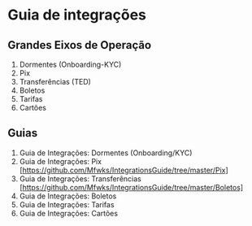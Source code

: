 # Guia de integrações

## Grandes Eixos de Operação

1. Dormentes (Onboarding-KYC)
2. Pix
3. Transferências (TED)
4. Boletos
5. Tarifas
6. Cartões

## Guias

1. Guia de Integrações: Dormentes (Onboarding/KYC)
2. Guia de Integrações: Pix [https://github.com/Mfwks/IntegrationsGuide/tree/master/Pix]
3. Guia de Integrações: Transferências [https://github.com/Mfwks/IntegrationsGuide/tree/master/Boletos]
4. Guia de Integrações: Boletos
5. Guia de Integrações: Tarifas
6. Guia de Integrações: Cartões
